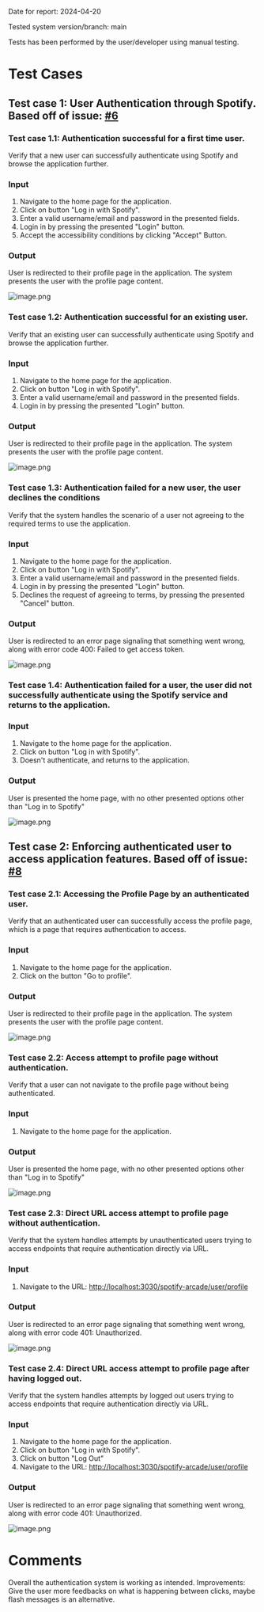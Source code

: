 Date for report: 2024-04-20

Tested system version/branch: main

Tests has been performed by the user/developer using manual testing.

# Test Cases

## Test case 1: User Authentication through Spotify. Based off of issue: [#6](https://gitlab.lnu.se/1dv613/student/dp222ky/projects/spotify-arcade/-/issues/6 "The application should offer a way for the user to authenticate.")

### Test case 1.1: Authentication successful for a first time user.

Verify that a new user can successfully authenticate using Spotify and browse the application further.

### Input

1. Navigate to the home page for the application.
2. Click on button "Log in with Spotify".
3. Enter a valid username/email and password in the presented fields.
4. Login in by pressing the presented "Login" button.
5. Accept the accessibility conditions by clicking "Accept" Button.

### Output

User is redirected to their profile page in the application. The system presents the user with the profile page content.

![image.png](../uploads/9499eb71c84f755d83fccfa561c44fa2/image.png)

### Test case 1.2: Authentication successful for an existing user.

Verify that an existing user can successfully authenticate using Spotify and browse the application further.

### Input

1. Navigate to the home page for the application.
2. Click on button "Log in with Spotify".
3. Enter a valid username/email and password in the presented fields.
4. Login in by pressing the presented "Login" button.

### Output

User is redirected to their profile page in the application. The system presents the user with the profile page content.

![image.png](../uploads/c1ca3c60c4a5f4f2ad4955cc9600cf3a/image.png)

### Test case 1.3: Authentication failed for a new user, the user declines the conditions

Verify that the system handles the scenario of a user not agreeing to the required terms to use the application.

### Input

1. Navigate to the home page for the application.
2. Click on button "Log in with Spotify".
3. Enter a valid username/email and password in the presented fields.
4. Login in by pressing the presented "Login" button.
5. Declines the request of agreeing to terms, by pressing the presented "Cancel" button.

### Output

User is redirected to an error page signaling that something went wrong, along with error code 400: Failed to get access token.

![image.png](../uploads/a5e749c8e1379421f2a5598231acc28a/image.png)

### Test case 1.4: Authentication failed for a user, the user did not successfully authenticate using the Spotify service and returns to the application.

### Input

1. Navigate to the home page for the application.
2. Click on button "Log in with Spotify".
3. Doesn't authenticate, and returns to the application.

### Output

User is presented the home page, with no other presented options other than "Log in to Spotify"

![image.png](../uploads/b1242b5b93e4861b749e6c7b6cef590d/image.png)

## Test case 2: Enforcing authenticated user to access application features. Based off of issue: [#8](https://gitlab.lnu.se/1dv613/student/dp222ky/projects/spotify-arcade/-/issues/8 "The user has to be authenticated to browse the application.")

### Test case 2.1: Accessing the Profile Page by an authenticated user.

Verify that an authenticated user can successfully access the profile page, which is a page that requires authentication to access.

### Input

1. Navigate to the home page for the application.
2. Click on the button "Go to profile".

### Output

User is redirected to their profile page in the application. The system presents the user with the profile page content.

![image.png](../uploads/7af385f7a3f61161b1d87e3a954c7e17/image.png)

### Test case 2.2: Access attempt to profile page without authentication.

Verify that a user can not navigate to the profile page without being authenticated.

### Input

1. Navigate to the home page for the application.

### Output

User is presented the home page, with no other presented options other than "Log in to Spotify"

![image.png](../uploads/7dc18726e4b6beec7592eb2d4aa8b61c/image.png)

### Test case 2.3: Direct URL access attempt to profile page without authentication.

Verify that the system handles attempts by unauthenticated users trying to access endpoints that require authentication directly via URL.

### Input

1. Navigate to the URL: [http://localhost:3030/spotify-arcade/user/profile](http://localhost:3030/spotify-arcade/user/profile)

### Output

User is redirected to an error page signaling that something went wrong, along with error code 401: Unauthorized.

![image.png](../uploads/a305faa28657524bea2e7f946203644a/image.png)

### Test case 2.4: Direct URL access attempt to profile page after having logged out.

Verify that the system handles attempts by logged out users trying to access endpoints that require authentication directly via URL.

### Input

1. Navigate to the home page for the application.
2. Click on button "Log in with Spotify".
3. Click on button "Log Out"
4. Navigate to the URL: [http://localhost:3030/spotify-arcade/user/profile](http://localhost:3030/spotify-arcade/user/profile)

### Output

User is redirected to an error page signaling that something went wrong, along with error code 401: Unauthorized.

![image.png](../uploads/0733a1825b36fef03ac283c34e7a0ea1/image.png)

# Comments

Overall the authentication system is working as intended. Improvements: Give the user more feedbacks on what is happening between clicks, maybe flash messages is an alternative.